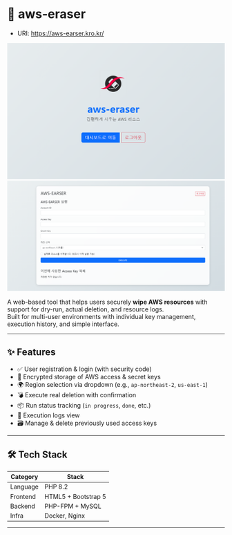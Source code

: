 # 🧹 aws-eraser

 - URI: https://aws-earser.kro.kr/

![screenshot-1](./storage/main.png)
![screenshot-2](./storage/dashboard.png)

A web-based tool that helps users securely **wipe AWS resources** with support for dry-run, actual deletion, and resource logs.  
Built for multi-user environments with individual key management, execution history, and simple interface.

---

## ✨ Features

- ✅ User registration & login (with security code)
- 🔐 Encrypted storage of AWS access & secret keys
- 🌍 Region selection via dropdown (e.g., `ap-northeast-2`, `us-east-1`)
- 💣 Execute real deletion with confirmation
- 📦 Run status tracking (`in progress`, `done`, etc.)
- 📜 Execution logs view
- 🗃️ Manage & delete previously used access keys

---

## 🛠️ Tech Stack

| Category        | Stack                     |
|-----------------|---------------------------|
| Language        | PHP 8.2                   |
| Frontend        | HTML5 + Bootstrap 5       |
| Backend         | PHP-FPM + MySQL           |
| Infra           | Docker, Nginx             |

---

